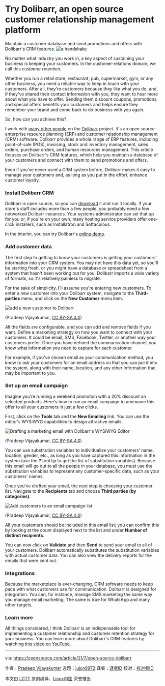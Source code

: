 [#]: subject: (Try Dolibarr, an open source customer relationship management platform)
[#]: via: (https://opensource.com/article/21/7/open-source-dolibarr)
[#]: author: (Pradeep Vijayakumar https://opensource.com/users/deepschennai)
[#]: collector: (lujun9972)
[#]: translator: ( )
[#]: reviewer: ( )
[#]: publisher: ( )
[#]: url: ( )

Try Dolibarr, an open source customer relationship management platform
======
Maintain a customer database and send promotions and offers with
Dolibarr's CRM features.
![a handshake ][1]

No matter what industry you work in, a key aspect of sustaining your business is keeping your customers. In the customer-relations domain, we call this _customer retention_.

Whether you run a retail store, restaurant, pub, supermarket, gym, or any other business, you need a reliable way to keep in touch with your customers. After all, they're customers because they like what you do, and, if they've shared their contact information with you, they want to hear more about what you have to offer. Sending them discount coupons, promotions, and special offers benefits your customers and helps ensure they remember your brand and come back to do business with you again.

So, how can you achieve this?

I work with [many other people][2] on the [Dolibarr][3] project. It's an open source enterprise resource planning (ERP) and customer relationship management (CRM) software. Dolibarr provides a whole range of ERP features, including point-of-sale (POS), invoicing, stock and inventory management, sales orders, purchase orders, and human resources management. This article focuses on Dolibarr's CRM features, which help you maintain a database of your customers and connect with them to send promotions and offers.

Even if you've never used a CRM system before, Dolibarr makes it easy to manage your customers and, as long as you put in the effort, enhance customer loyalty.

### Install Dolibarr CRM

Dolibarr is open source, so you can [download][4] it and run it locally. If your store's staff includes more than a few people, you probably need a few networked Dolibarr instances. Your systems administrator can set that up for you or, if you're on your own, many hosting service providers offer one-click installers, such as Installatron and Softaculous.

In the interim, you can try Dolibarr's [online demo][5].

### Add customer data

The first step to getting to know your customers is getting your customers' information into your CRM system. You may not have this data yet, so you'll be starting fresh, or you might have a database or spreadsheet from a system that hasn't been working out for you. Dolibarr imports a wide variety of formats, so it's relatively painless to migrate.

For the sake of simplicity, I'll assume you're entering new customers. To enter a new customer into your Dolibarr system, navigate to the **Third-parties** menu, and click on the **New Customer** menu item.

![add a new customer to Dolibarr][6]

(Pradeep Vijayakumar, [CC BY-SA 4.0][7])

All the fields are configurable, and you can add and remove fields if you want. Define a marketing strategy on how you want to connect with your customers. It could be email, SMS, Facebook, Twitter, or another way your customers prefer. Once you have defined the communication channel, you know what information you need to capture for each customer.

For example, if you've chosen email as your communication method, you know to ask your customers for an email address so that you can put it into the system, along with their name, location, and any other information that may be important to you.

### Set up an email campaign

Imagine you're running a weekend promotion with a 20% discount on selected products. Here's how to run an email campaign to announce this offer to all your customers in just a few clicks.

First, click on the **Tools** tab and the **New Emailing** link. You can use the editor's WYSIWYG capabilities to design attractive emails.

![Drafting a marketing email with Dolibarr's WYSIWYG Editor][8]

(Pradeep Vijayakumar, [CC BY-SA 4.0][7])

You can use substitution variables to individualize your customers' name, location, gender, etc., as long as you have captured this information in the system (use the **?** tool tip to get the list of substitution variables). Because this email will go out to all the people in your database, you must use the substitution variables to represent any customer-specific data, such as your customers' names.

Once you've drafted your email, the next step is choosing your customer list. Navigate to the **Recipients** tab and choose **Third parties (by categories)**.

![Add customers to an email campaign list][9]

(Pradeep Vijayakumar, [CC BY-SA 4.0][7])

All your customers should be included in this email list; you can confirm this by looking at the count displayed next to the list and under **Number of distinct recipients**.

You can now click on **Validate** and then **Send** to send your email to all of your customers. Dolibarr automatically substitutes the substitution variables with actual customer data. You can also view the delivery reports for the emails that were sent out.

### Integrations

Because the marketplace is ever-changing, CRM software needs to keep pace with what customers use for communication. Dolibarr is designed for integration. You can, for instance, manage SMS marketing the same way you manage email marketing. The same is true for WhatsApp and many other targets.

### Learn more

All things considered, I think Dolibarr is an indispensable tool for implementing a customer relationship and customer retention strategy for your business. You can learn more about Dolibarr's CRM features by watching [this video on YouTube][10].

--------------------------------------------------------------------------------

via: https://opensource.com/article/21/7/open-source-dolibarr

作者：[Pradeep Vijayakumar][a]
选题：[lujun9972][b]
译者：[译者ID](https://github.com/译者ID)
校对：[校对者ID](https://github.com/校对者ID)

本文由 [LCTT](https://github.com/LCTT/TranslateProject) 原创编译，[Linux中国](https://linux.cn/) 荣誉推出

[a]: https://opensource.com/users/deepschennai
[b]: https://github.com/lujun9972
[1]: https://opensource.com/sites/default/files/styles/image-full-size/public/lead-images/handshake_business_contract_partner.png?itok=NrAWzIDM (a handshake )
[2]: https://www.dolibarr.org/who-works-on-the-dolibarr-project-.php
[3]: http://dolibarr.org/
[4]: https://www.dolibarr.org/downloads.php
[5]: https://www.dolibarr.org/onlinedemo.php
[6]: https://opensource.com/sites/default/files/uploads/dolibarr_add-customer.png (add a new customer to Dolibarr)
[7]: https://creativecommons.org/licenses/by-sa/4.0/
[8]: https://opensource.com/sites/default/files/uploads/dolibarr_create-email.png (Drafting a marketing email with Dolibarr's WYSIWYG Editor)
[9]: https://opensource.com/sites/default/files/uploads/dolibarr_select-recipients.png (Add customers to an email campaign list)
[10]: https://youtu.be/9ETxdpVsgU0

